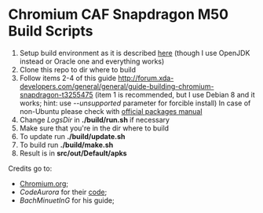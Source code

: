 # Chromium CAF Snapdragon M50 Build Scripts

1. Setup build environment as it is described [here](https://www.codeaurora.org/xwiki/bin/Chromium+for+Snapdragon/Setup)
  (though I use OpenJDK instead or Oracle one and everything works)
2. Clone this repo to dir where to build
3. Follow items 2-4 of this guide http://forum.xda-developers.com/general/general/guide-building-chromium-snapdragon-t3255475
  (item 1 is recommended, but I use Debian 8 and it works; hint: use *--unsupported* parameter for forcible install)
  In case of non-Ubuntu please check with [official packages manual](https://chromium.googlesource.com/chromium/src/+/master/docs/linux_build_instructions_prerequisites.md)
4. Change *LogsDir* in **./build/run.sh** if necessary
5. Make sure that you're in the dir where to build
6. To update run **./build/update.sh**
7. To build run **./build/make.sh**
8. Result is in **src/out/Default/apks**

Credits go to:
- [Chromium.org](https://www.chromium.org/);
- *CodeAurora* for their [code](https://codeaurora.org/cgit/quic/chrome4sdp/chromium/src?h=m50);
- *BachMinuetInG* for his guide;
